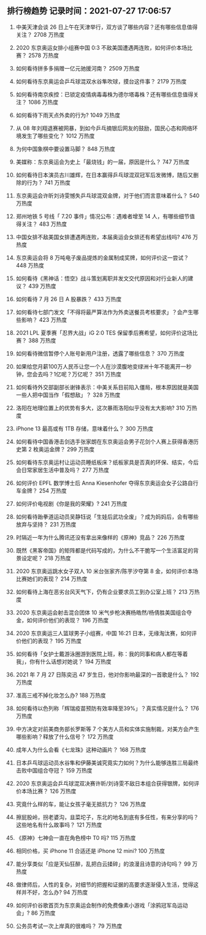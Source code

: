 
## 排行榜趋势 记录时间：2021-07-27 17:06:57
  
  1. 中美天津会谈 26 日上午在天津举行，双方谈了哪些内容？还有哪些信息值得关注？ 2708 万热度
    
  2. 2020 东京奥运女排小组赛中国 0:3 不敌美国遭遇两连败，如何评价本场比赛？ 2578 万热度
    
  3. 如何看待拼多多捐赠一亿元驰援河南？ 2509 万热度
    
  4. 如何看待东京奥运会乒乓球混双水谷隼吹球，摸台这件事？ 2179 万热度
    
  5. 如何看待南京疾控：已锁定疫情病毒毒株为德尔塔毒株？还有哪些信息值得关注？ 1086 万热度
    
  6. 如何看待下雨天点外卖的行为? 1049 万热度
    
  7. 从 08 年刘翔退赛被网暴，到如今乒乓摘银后网友的鼓励，国民心态和网络环境发生了哪些变化？ 1012 万热度
    
  8. 为何中国象棋中要设置马脚？ 848 万热度
    
  9. 美媒称：东京奥运会为史上「最烧钱」的一届，原因是什么？ 747 万热度
    
  10. 如何看待日本演员古川雄辉，在日本赢得乒乓球混双冠军后发微博，随后又删除的行为？ 741 万热度
    
  11. 东京奥运会许昕刘诗雯憾失乒乓球混双金牌，对于他们而言意味着什么？ 540 万热度
    
  12. 郑州地铁 5 号线「 7.20 事件」情况公布：遇难者增至 14 人，有哪些细节值得关注？ 483 万热度
    
  13. 中国女排不敌美国女排遭遇两连败，本届奥运会女排还有希望出线吗? 476 万热度
    
  14. 东京奥运会将 8 万吨电子废品提炼的金属制成奖牌，如何评价这一尝试？ 448 万热度
    
  15. 如何看待《黑神话：悟空》战斗策划离职并发文交代原因和对行业新人的建议？ 439 万热度
    
  16. 如何看待 7 月 26 日 A 股暴跌？ 433 万热度
    
  17. 如何看待七部门发文「不得将最严算法作为外卖送餐员考核要求」？会产生哪些影响？ 423 万热度
    
  18. 2021 LPL 夏季赛「忍界大战」iG 2:0 TES 保留季后赛希望，如何评价这场比赛？ 388 万热度
    
  19. 如何看待微信暂停个人账号新用户注册，透露了哪些信息？ 370 万热度
    
  20. 如果给您月薪100万人民币让您一个人在沙漠腹地变绿洲十年不能离开一秒钟，您会去吗？1亿呢？万亿呢？ 351 万热度
    
  21. 如何看待外交部副部长谢锋表示：中美关系目前陷入僵局，根本原因就是美国一些人把中国当作「假想敌」？ 328 万热度
    
  22. 洛阳在地理位置上的优势有多大，这次暴雨洛阳似乎没有太大影响? 310 万热度
    
  23. iPhone 13 最高或有 1TB 存储，意味着什么？ 300 万热度
    
  24. 如何看待中国香港击剑选手张家朗在东京奥运会男子花剑个人赛上获得香港历史第 2 枚奥运金牌？ 299 万热度
    
  25. 如何看待东京奥运村让运动员睡纸板床？纸板家具是否真的环保、结实，今后会日常家居生活中普及吗？ 277 万热度
    
  26. 如何评价 EPFL 数学博士后 Anna Kiesenhofer 夺得东京奥运会女子公路自行车金牌？ 254 万热度
    
  27. 如何评价电视剧《你是我的荣耀》? 241 万热度
    
  28. 如何看待跆拳道运动员吴静钰说「生娃后武功全废」？成为妈妈后，会有哪些放弃与坚持？ 231 万热度
    
  29. 时隔近一年为什么腾讯还没有拿出来像样的《原神》竞品？ 226 万热度
    
  30. 既然《黑客帝国》的矩阵都是代码写成的，为什么不干脆写一个生活富足的背景设定呢？ 218 万热度
    
  31. 2020 东京奥运跳水女子双人 10 米台张家齐/陈芋汐夺第 8 金，如何评价本场比赛她们的表现？ 214 万热度
    
  32. 如何看待上海在恶劣台风天气下，仍有企业要求员工到办公室上班？ 213 万热度
    
  33. 2020 东京奥运会射击混合团体 10 米气步枪决赛杨皓然/杨倩胜美国组合夺金，如何评价他们的表现？ 196 万热度
    
  34. 2020 东京奥运三人篮球男子小组赛，中国 16:21 日本，无缘淘汰赛，如何评价他们的表现？ 195 万热度
    
  35. 如何看待「女护士戴游泳圈游到医院上班，称：我的同事和病人都在等着我」，你有什么话想对她说？ 194 万热度
    
  36. 2021 年 7 月 27 日陈奕迅 47 岁生日，他对你影响最深的一首歌是什么？ 192 万热度
    
  37. 准高三戒不掉化妆怎么办? 188 万热度
    
  38. 如何看待以色列称「辉瑞疫苗预防有效率降至39%」？真实情况是什么？ 176 万热度
    
  39. 中方决定对前美商务部长罗斯等 7 个美方人员和实体实施制裁，对美方会产生哪些影响？释放了什么信号？ 172 万热度
    
  40. 成年人为什么会看《七龙珠》这种动画片？ 168 万热度
    
  41. 日本乒乓球运动员水谷隼和伊藤美诚究竟实力如何？为什么能够连胜三局最终击败中国组合夺冠？ 159 万热度
    
  42. 2020 东京奥运会乒乓球混双决赛许昕/刘诗雯不敌日本组合获得银牌，如何评价本场比赛？ 126 万热度
    
  43. 究竟什么样的车，能让女孩子毫无抵抗力？ 126 万热度
    
  44. 擦屁股岭，拐老婆沟，韭菜坨子，东北的地名到底有多任性，有来分享的吗？这些地名有什么故事吗？ 121 万热度
    
  45. 《原神》七神会一直在角色榜中 T0 吗? 115 万热度
    
  46. 相同价格，买 iPhone 11 合适还是 iPhone 12 mini? 100 万热度
    
  47. 能分享类似「应是天仙狂醉，乱把白云揉碎」的浪漫且诗意的诗句吗？ 99 万热度
    
  48. 做律师后，人性的复杂，对细节的把握和证据的高要求逐渐侵入生活，觉得这样并不好，怎么办? 94 万热度
    
  49. 如何评价谷歌首页为东京奥运会制作的免费像素小游戏「涂鸦冠军岛运动会」? 86 万热度
    
  50. 公务员考试一次上岸真的很难吗？ 79 万热度
    